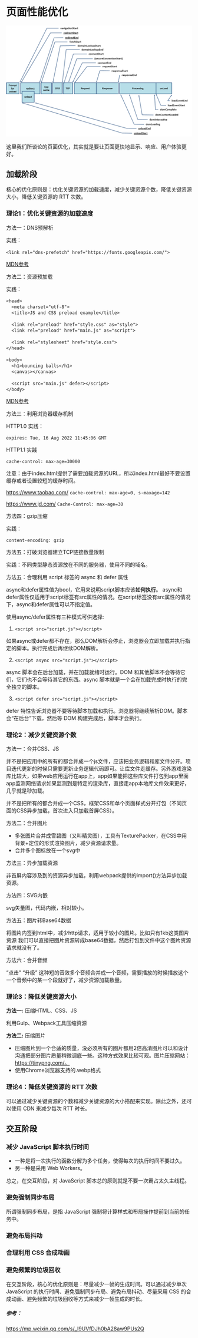 # 页面性能优化

![](./timing-overview.png)

这里我们所谈论的页面优化，其实就是要让页面更快地显示、响应、用户体验更好。

## 加载阶段

核心的优化原则是：优化关键资源的加载速度，减少关键资源个数，降低关键资源大小，降低关键资源的 RTT 次数。

### 理论1：优化关键资源的加载速度
方法一：DNS预解析

实践：

`<link rel="dns-prefetch" href="https://fonts.googleapis.com/">`

[MDN参考](https://developer.mozilla.org/zh-CN/docs/Web/Performance/dns-prefetch)

方法二：资源预加载

实践：

```
<head>
  <meta charset="utf-8">
  <title>JS and CSS preload example</title>

  <link rel="preload" href="style.css" as="style">
  <link rel="preload" href="main.js" as="script">

  <link rel="stylesheet" href="style.css">
</head>

<body>
  <h1>bouncing balls</h1>
  <canvas></canvas>

  <script src="main.js" defer></script>
</body>
```

[MDN参考](https://developer.mozilla.org/en-US/docs/Web/HTML/Link_types/preload)

方法三：利用浏览器缓存机制

HTTP1.0 实践：

```
expires: Tue, 16 Aug 2022 11:45:06 GMT
```

HTTP1.1 实践

```
cache-control: max-age=30000
```

注意：由于index.html提供了需要加载资源的URL，所以index.html最好不要设置缓存或者设置较短的缓存时间。

https://www.taobao.com/ `cache-control: max-age=0, s-maxage=142`

https://www.jd.com/ `Cache-Control: max-age=30`


方法四：gzip压缩

实践：

```
content-encoding: gzip
```

方法五：打破浏览器建立TCP链接数量限制

实践：不同类型静态资源放在不同的服务器，使用不同的域名。

方法五：合理利用 script 标签的 async 和 defer 属性

async和defer属性值为bool，它用来说明script脚本应该**如何执行**。 async和defer属性仅适用于script标签有src属性的情况。在script标签没有src属性的情况下，async和defer属性可以不指定值。

使用async/defer属性有三种模式可供选择:

1. `<script src="script.js"></script>`

如果async或defer都不存在，那么DOM解析会停止，浏览器会立即加载并执行指定的脚本。执行完成后再继续DOM解析。

2. `<script async src="script.js"></script>`

async 脚本会在后台加载，并在加载就绪时运行。DOM 和其他脚本不会等待它们，它们也不会等待其它的东西。async 脚本就是一个会在加载完成时执行的完全独立的脚本。

3. `<script defer src="script.js"></script>`

defer 特性告诉浏览器不要等待脚本加载和执行。浏览器将继续解析DOM。脚本会“在后台”下载，然后等 DOM 构建完成后，脚本才会执行。

### 理论2：减少关键资源个数

方法一：合并CSS、JS

并不是把应用中的所有的都合并成一个js文件，应该把业务逻辑和库文件分开。项目迭代更新的时候只需要更新业务逻辑代码即可。让库文件走缓存。另外游戏渲染库比较大，如果web应用运行在app上，app如果能把这些库文件打包到app里面 app监测网络请求如果监测到是特定的渲染库，直接走app本地库文件效果更好，几乎就是秒加载。

并不是把所有的都合并成一个CSS，框架CSS和单个页面样式分开打包（不同页面的CSS异步加载，首次进入只加载首屏CSS）。

方法二：合并图片

* 多张图片合并成雪碧图（又叫精灵图），工具有TexturePacker，在CSS中用背景+定位的形式渲染图片，减少资源请求量。
* 合并多个图标放在一个svg中

方法三：异步加载资源

非首屏内容涉及到的资源异步加载，利用webpack提供的import()方法异步加载资源。

方法四：SVG内嵌

svg矢量图，代码内嵌，相对较小。

方法五：图片转Base64数据

将图片内签到html中，减少http请求，适用于较小的图片。比如只有1kb这类图片资源 我们可以直接把图片资源转成base64数据，然后打包到文件中这个图片资源请求就没有了。

方法六：合并音频

“点击” “升级” 这种短的音效多个音频合并成一个音频，需要播放的时候播放这个一个音频中的某一个段就好了，减少资源加载数量。

### 理论3：降低关键资源大小

**方法一:** 压缩HTML、CSS、JS

利用Gulp、Webpack工具压缩资源

**方法二:** 压缩图片

* 压缩图片到一个合适的质量，没必须所有的图片都用2倍高清图片可以和设计沟通把部分图片质量稍微调底一些。这种方式效果比较可观。图片压缩网站：https://tinypng.com/。
* 使用Chrome浏览器支持的.webp格式

### 理论4：降低关键资源的 RTT 次数

可以通过减少关键资源的个数和减少关键资源的大小搭配来实现。除此之外，还可以使用 CDN 来减少每次 RTT 时长。

## 交互阶段

### 减少 JavaScript 脚本执行时间

* 一种是将一次执行的函数分解为多个任务，使得每次的执行时间不要过久。
* 另一种是采用 Web Workers。

总之，在交互阶段，对 JavaScript 脚本总的原则就是不要一次霸占太久主线程。

### 避免强制同步布局

所谓强制同步布局，是指 JavaScript 强制将计算样式和布局操作提前到当前的任务中。

### 避免布局抖动

### 合理利用 CSS 合成动画

### 避免频繁的垃圾回收

在交互阶段，核心的优化原则是：尽量减少一帧的生成时间。可以通过减少单次 JavaScript 的执行时间、避免强制同步布局、避免布局抖动、尽量采用 CSS 的合成动画、避免频繁的垃圾回收等方式来减少一帧生成的时长。

##### 参考：

https://mp.weixin.qq.com/s/_I9UVfDJh0bA28aw9PUs2Q